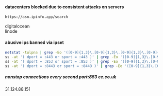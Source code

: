 #### datacenters blocked due to consistent attacks on servers

``` sh
https://asn.ipinfo.app/search
```

digitalocean \
linode

#### abusive ips banned via ipset

```sh
netstat -tulpna | grep -Eo '([0-9]{1,3}\.[0-9]{1,3}\.[0-9]{1,3}\.[0-9]{1,3})' | cut -d '.' -f 1-4 | sort | uniq -c | sort
ss -at '( dport = :443 or sport = :443 )' | grep -Eo '([0-9]{1,3}\.[0-9]{1,3}\.[0-9]{1,3}\.[0-9]{1,3})' | cut -d '.' -f 1-3 | sort | uniq -c | sort
ss -at '( dport = :853 or sport = :853 )' | grep -Eo '([0-9]{1,3}\.[0-9]{1,3}\.[0-9]{1,3}\.[0-9]{1,3})' | cut -d '.' -f 1-3 | sort | uniq -c | sort
ss -at '( dport = :8443 or sport = :8443 )' | grep -Eo '([0-9]{1,3}\.[0-9]{1,3}\.[0-9]{1,3}\.[0-9]{1,3})' | cut -d '.' -f 1-3 | sort | uniq -c | sort
```

##### nonstop connections every second port:853 ee.co.uk
31.124.88.151
